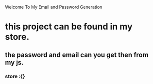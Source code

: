  Welcome To My Email and Password Generation 
 
# this project can be found in my store.

## the password and email can you get then from my js.

### store :{<a href ='https://play-store-gold.vercel.app/'><a>}